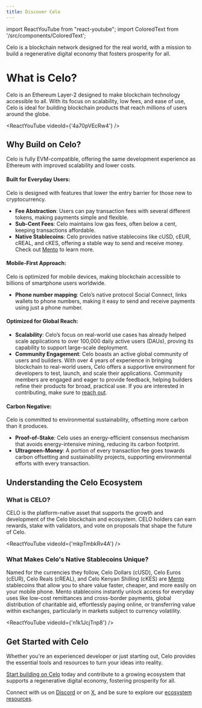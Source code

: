 ```yaml
---
title: Discover Celo
---
```


import ReactYouTube from "react-youtube";
import ColoredText from '/src/components/ColoredText';

Celo is a blockchain network designed for the real world, with a mission to build a regenerative digital economy that fosters prosperity for all.


# What is Celo?

Celo is an Ethereum Layer-2 designed to make blockchain technology accessible to all. With its focus on scalability, low fees, and ease of use, Celo is ideal for building blockchain products that reach millions of users around the globe.

<ReactYouTube videoId={'4a70pVEcRw4'} />


## Why Build on Celo?

Celo is fully EVM-compatible, offering the same development experience as Ethereum with improved scalability and lower costs.

#### Built for Everyday Users:

Celo is designed with features that lower the entry barrier for those new to cryptocurrency.

- **Fee Abstraction**: Users can pay transaction fees with several different tokens, making payments simple and flexible.
- **Sub-Cent Fees**: Celo maintains low gas fees, often below a cent, keeping transactions affordable.
- **Native Stablecoins**: Celo provides native stablecoins like cUSD, cEUR, cREAL, and cKES, offering a stable way to send and receive money. Check out [Mento](https://www.mento.org/) to learn more.


#### Mobile-First Approach:

Celo is optimized for mobile devices, making blockchain accessible to billions of smartphone users worldwide.

- **Phone number mapping**: Celo’s native protocol Social Connect, links wallets to phone numbers, making it easy to send and receive payments using just a phone number.

#### Optimized for Global Reach:

- **Scalability**: Celo’s focus on real-world use cases has already helped scale applications to over 100,000 daily active users (DAUs), proving its capability to support large-scale deployment.
- **Community Engagement**: Celo boasts an active global community of users and builders. With over 4 years of experience in bringing blockchain to real-world users, Celo offers a supportive environment for developers to test, launch, and scale their applications. Community members are engaged and eager to provide feedback, helping builders refine their products for broad, practical use. If you are interested in contributing, make sure to [reach out](https://celo.org/ecosystem).

#### Carbon Negative:

Celo is committed to environmental sustainability, offsetting more carbon than it produces.

- **Proof-of-Stake**: Celo uses an energy-efficient consensus mechanism that avoids energy-intensive mining, reducing its carbon footprint.
- **Ultragreen-Money**: A portion of every transaction fee goes towards carbon offsetting and sustainability projects, supporting environmental efforts with every transaction.

## Understanding the Celo Ecosystem

### What is CELO?

CELO is the platform-native asset that supports the growth and development of the Celo blockchain and ecosystem. CELO holders can earn rewards, stake with validators, and vote on proposals that shape the future of Celo.

<ReactYouTube videoId={'mkpTmbkRv4A'} />

### What Makes Celo's Native Stablecoins Unique?

Named for the currencies they follow, Celo Dollars (cUSD), Celo Euros (cEUR), Celo Reals (cREAL), and Celo Kenyan Shilling (cKES) are <ColoredText>[Mento](https://www.mento.org/)</ColoredText> stablecoins that allow you to share value faster, cheaper, and more easily on your mobile phone. Mento stablecoins instantly unlock access for everyday uses like low-cost remittances and cross-border payments, global distribution of charitable aid, effortlessly paying online, or transferring value within exchanges, particularly in markets subject to currency volatility.

<ReactYouTube videoId={'n1k1JcjTnp8'} />

## Get Started with Celo

Whether you're an experienced developer or just starting out, Celo provides the essential tools and resources to turn your ideas into reality.

<ColoredText>[Start building on Celo](/developer)</ColoredText> today and contribute to a growing ecosystem that supports a regenerative digital economy, fostering prosperity for all.

Connect with us on <ColoredText>[Discord](https://discord.com/invite/celo)</ColoredText> or on <ColoredText>[X](https://x.com/celo)</ColoredText>, and be sure to explore our <ColoredText>[ecosystem resources](/general/ecosystem/overview)</ColoredText>.


<!-- ---
title: What is Celo?
description: Celo's mission is to build a financial system that creates the conditions for prosperity—for everyone.
---

import YouTube from '@site/src/components/YouTube';
import PageRef from '@site/src/components/PageRef';

Celo's mission is to build a financial system that creates the conditions for prosperity—for everyone.

---

## Cryptocurrency for a beautiful planet

Celo is an Ethereum Layer-2 and mobile-first blockchain network built for the real world and designed for fast, low-cost payments worldwide. Here are few of the key features of Celo:

- [Layer-1 to an Ethereum Layer-2 protocol](https://blog.celo.org/celobrate-cel2-4-years-of-mainnet-on-earth-day-861ffe557cdb)
- [Proof-of-stake](https://medium.com/celoorg/celos-proof-of-stake-mechanism-31061fbebea)
- [Carbon negative](https://medium.com/celoorg/cryptocurrency-for-a-beautiful-planet-e47299dfb1c3)
- [Mobile-first identity](protocol/identity/odis)
- [Localized stablecoins (cUSD, cEUR, cREAL, cKES)](https://medium.com/celoorg/celo-launches-the-creal-stablecoin-11da0d560c1c)
- [Gas payable in multiple currencies](protocol/transaction/erc20-transaction-fees)

## What is the Celo Platform?

Celo makes sending payments as easy as sending a text, to anyone with an internet connection, anywhere in the world. Celo maps phone numbers to wallet addresses using a novel decentralized address-based identity layer. Mobile participants can earn rewards for securing and maintaining the system.

<YouTube videoId="4a70pVEcRw4"/>

## What is CELO?

CELO is the platform-native asset that supports the growth and development of the Celo blockchain and ecosystem. CELO holders can earn rewards, stake with validators, and vote on proposals that shape the future of Celo.

<YouTube videoId="mkpTmbkRv4A"/>

## What can Celo Dollars do?

Named for the currencies they follow, Celo Dollars (cUSD), Celo Euros (cEUR) and Celo Reals (cREAL) are Mento stablecoins that allow you to share value faster, cheaper, and more easily on your mobile phone. Mento stablecoins instantly unlock access for everyday uses like low-cost remittances and cross-border payments, global distribution of charitable aid, effortlessly paying online, or transferring value within exchanges, particularly in markets subject to currency volatility.

<YouTube videoId="n1k1JcjTnp8"/>

:::tip Learn more 📚

Read [Celo: Building a Regenerative Economy](https://www.notboring.co/p/celo-building-a-regenerative-economy?s=r), [Celo Spotlight](https://medium.com/celodevelopers/celo-spotlight-build-a-financial-system-that-creates-the-conditions-for-prosperity-for-everyone-7b1830efc254), and the [Celo 2021 Annual Report](https://medium.com/celoorg/the-celo-foundation-annual-report-2021-celebrates-growth-impact-and-transparency-a9e47748700d) for an in-depth look at Celo and how it's creating the conditions of prosperity for everyone.

::: -->
